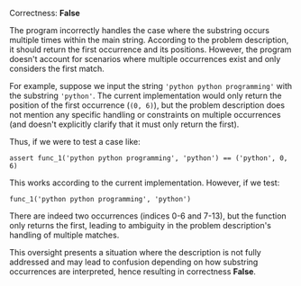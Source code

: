 Correctness: **False**

The program incorrectly handles the case where the substring occurs multiple times within the main string. According to the problem description, it should return the first occurrence and its positions. However, the program doesn't account for scenarios where multiple occurrences exist and only considers the first match. 

For example, suppose we input the string `'python python programming'` with the substring `'python'`. The current implementation would only return the position of the first occurrence (`(0, 6)`), but the problem description does not mention any specific handling or constraints on multiple occurrences (and doesn't explicitly clarify that it must only return the first). 

Thus, if we were to test a case like:
``` 
assert func_1('python python programming', 'python') == ('python', 0, 6) 
```
This works according to the current implementation. However, if we test:
```
func_1('python python programming', 'python') 
```
There are indeed two occurrences (indices 0-6 and 7-13), but the function only returns the first, leading to ambiguity in the problem description's handling of multiple matches.

This oversight presents a situation where the description is not fully addressed and may lead to confusion depending on how substring occurrences are interpreted, hence resulting in correctness **False**.